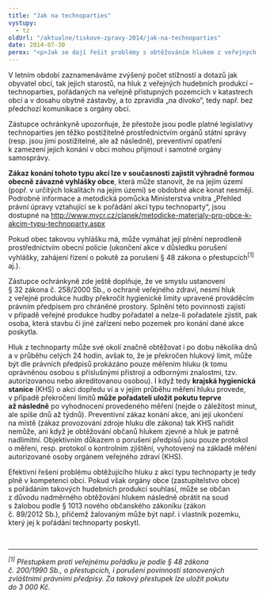 ```yaml
---
title: "Jak na technoparties"
vystupy:
  - tz
oldUrl: "/aktualne/tiskove-zpravy-2014/jak-na-technoparties"
date: 2014-07-30
perex: "<p>Jak se dají řešit problémy s obtěžováním hlukem z veřejných hudebních produkcí. Které úřady či orgány mají v této věci kompetence a jak účinné.</p>"
---
```


<!-- imported from the old website -->

<p>V letním období zaznamenáváme zvýšený počet stížností a dotazů jak obyvatel obcí, tak jejich starostů, na hluk z veřejných hudebních produkcí – technoparties, pořádaných na veřejně přístupných pozemcích v katastrech obcí a v dosahu obytné zástavby, a to zpravidla „na divoko“, tedy např. bez předchozí komunikace s orgány obcí.  </p><p>Zástupce ochránkyně upozorňuje, že přestože jsou podle platné legislativy technoparties jen těžko postižitelné prostřednictvím orgánů státní správy (resp. jsou jimi postižitelné, ale až následně), preventivní opatření k zamezení jejich konání v obci mohou přijmout i samotné orgány samosprávy. </p><p><strong>Zákaz konání tohoto typu akcí lze v současnosti zajistit výhradně formou obecně závazné vyhlášky obce</strong>, která může stanovit, že na jejím území (popř. v určitých lokalitách na jejím území) se obdobné akce konat nesmějí. Podrobné informace a metodická pomůcka Ministerstva vnitra „Přehled právní úpravy vztahující se k pořádání akcí typu technoparty“, jsou dostupné na <a title="Otevření do nového okna" href="http://www.mvcr.cz/clanek/metodicke-materialy-pro-obce-k-akcim-typu-technoparty.aspx" target="_blank">http://www.mvcr.cz/clanek/metodicke-materialy-pro-obce-k-akcim-typu-technoparty.aspx</a>  </p><p>Pokud obec takovou vyhlášku má, může vymáhat její plnění neprodleně prostřednictvím obecní policie (ukončení akce v důsledku porušení vyhlášky, zahájení řízení o pokutě za porušení § 48 zákona o přestupcích<sup>[1]</sup> aj.).</p><p>Zástupce ochránkyně zde ještě doplňuje, že ve smyslu ustanovení § 32 zákona č. 258/2000 Sb., o ochraně veřejného zdraví, nesmí hluk z veřejné produkce hudby překročit hygienické limity upravené prováděcím právním předpisem pro chráněné prostory. Splnění této povinnosti zajistí v případě veřejné produkce hudby pořadatel a nelze-li pořadatele zjistit, pak osoba, která stavbu či jiné zařízení nebo pozemek pro konání dané akce poskytla. </p><p>Hluk z technoparty může své okolí značně obtěžovat i po dobu několika dnů a v průběhu celých 24 hodin, avšak to, že je překročen hlukový limit, může být dle právních předpisů prokázáno pouze měřením hluku (k tomu oprávněnou osobou s příslušnými přístroji a odbornými znalostmi, tzv. autorizovanou nebo akreditovanou osobou). I když tedy <strong>krajská hygienická stanice</strong> (KHS) o akci dopředu ví a v jejím průběhu měření hluku provede, v případě překročení limitů <strong>může pořadateli uložit pokutu teprve až následně</strong> po vyhodnocení provedeného měření (nejde o záležitost minut, ale spíše dnů až týdnů). Preventivní zákaz konání akce, ani její ukončení na místě (zákaz provozování zdroje hluku dle zákona) tak KHS nařídit nemůže, ani když je obtěžování občanů hlukem zjevné a hluk je patrně nadlimitní. Objektivním důkazem o porušení předpisů jsou pouze protokol o měření, resp. protokol o kontrolním zjištění, vyhotovený na základě měření autorizované osoby orgánem veřejného zdraví (KHS).  </p><p>Efektivní řešení problému obtěžujícího hluku z akcí typu technoparty je tedy plně v kompetenci obcí. Pokud však orgány obce (zastupitelstvo obce) s pořádáním takových hudebních produkcí souhlasí, může se občan z důvodu nadměrného obtěžování hlukem následně obrátit na soud s žalobou podle § 1013 nového občanského zákoníku (zákon č. 89/2012 Sb.), přičemž žalovaným může být např. i vlastník pozemku, který jej k pořádání technoparty poskytl.</p><br /><hr /><p><em><sup>[1]</sup> Přestupkem proti veřejnému pořádku je podle § 48 zákona č. 200/1990 Sb., o přestupcích, i porušení povinností stanovených zvláštními právními předpisy. Za takový přestupek lze uložit pokutu do 3 000 Kč.</em></p>
